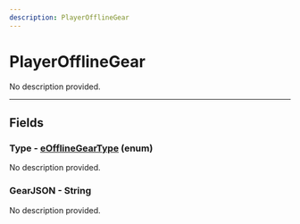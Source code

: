```yaml
---
description: PlayerOfflineGear
---
```


# PlayerOfflineGear

No description provided.

***

## Fields

### Type - [eOfflineGearType](../enum-types.md#eOfflineGearType) (enum)

No description provided.

### GearJSON - String

No description provided.
